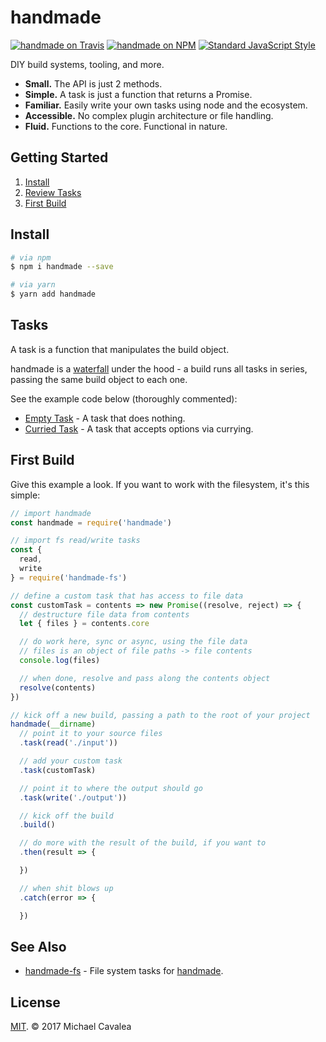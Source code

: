# handmade

[![handmade on Travis](https://img.shields.io/travis/callmecavs/handmade.svg?style=flat-square)](https://travis-ci.org/callmecavs/handmade) [![handmade on NPM](https://img.shields.io/npm/v/handmade.svg?style=flat-square)](https://www.npmjs.com/package/handmade) [![Standard JavaScript Style](https://img.shields.io/badge/code_style-standard-brightgreen.svg?style=flat-square)](http://standardjs.com/)

DIY build systems, tooling, and more.

* **Small.** The API is just 2 methods.
* **Simple.** A task is just a function that returns a Promise.
* **Familiar.** Easily write your own tasks using node and the ecosystem.
* **Accessible.** No complex plugin architecture or file handling.
* **Fluid.** Functions to the core. Functional in nature.

## Getting Started

1. [Install](#install)
2. [Review Tasks](#tasks)
3. [First Build](#first-build)

## Install

```sh
# via npm
$ npm i handmade --save

# via yarn
$ yarn add handmade
```

## Tasks

A task is a function that manipulates the build object.

handmade is a [waterfall](https://github.com/sindresorhus/p-waterfall) under the hood - a build runs all tasks in series, passing the same build object to each one.

See the example code below (thoroughly commented):

* [Empty Task](https://github.com/callmecavs/handmade/blob/master/examples/empty-task.js) - A task that does nothing.
* [Curried Task](https://github.com/callmecavs/handmade/blob/master/examples/curried-task.js) - A task that accepts options via currying.

## First Build

Give this example a look. If you want to work with the filesystem, it's this simple:

```javascript
// import handmade
const handmade = require('handmade')

// import fs read/write tasks
const {
  read,
  write
} = require('handmade-fs')

// define a custom task that has access to file data
const customTask = contents => new Promise((resolve, reject) => {
  // destructure file data from contents
  let { files } = contents.core

  // do work here, sync or async, using the file data
  // files is an object of file paths -> file contents
  console.log(files)

  // when done, resolve and pass along the contents object
  resolve(contents)
})

// kick off a new build, passing a path to the root of your project
handmade(__dirname)
  // point it to your source files
  .task(read('./input'))

  // add your custom task
  .task(customTask)

  // point it to where the output should go
  .task(write('./output'))

  // kick off the build
  .build()

  // do more with the result of the build, if you want to
  .then(result => {

  })

  // when shit blows up
  .catch(error => {

  })
```

## See Also

* [handmade-fs](https://github.com/callmecavs/handmade-fs) - File system tasks for [handmade](https://github.com/callmecavs/handmade).

## License

[MIT](https://opensource.org/licenses/MIT). © 2017 Michael Cavalea
